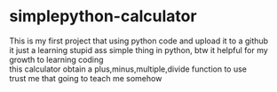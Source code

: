 # simplepython-calculator
This is my first project that using python code and upload it to a github <br>
it just a learning stupid ass simple thing in python, btw it helpful for my growth to learning coding <br>
this calculator obtain a plus,minus,multiple,divide function to use <br>
trust me that going to teach me somehow
